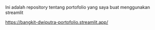 Ini adalah repository tentang portofolio yang saya buat menggunakan streamlit


https://bangkit-dwiputra-portofolio.streamlit.app/
